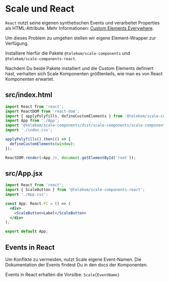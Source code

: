 # Scale und React

`React` nutzt seine eigenen synthetischen Events und verarbeitet Properties als HTML-Attribute. Mehr Informationen: [Custom Elements Everywhere](https://custom-elements-everywhere.com/).

Um dieses Problem zu umgehen stellen wir eigene Element-Wrapper zur Verfügung.

Installiere hierfür die Pakete `@telekom/scale-components` und `@telekom/scale-components-react`.

Nachdem Du beide Pakete installiert und die Custom Elements definiert hast, verhalten sich Scale Komponenten größtenteils, wie man es von React Komponenten erwartet.

## src/index.html
```javascript
import React from 'react';
import ReactDOM from 'react-dom';
import { applyPolyfills, defineCustomElements } from '@telekom/scale-components/loader';
import App from './App';
import '@telekom/scale-components/dist/scale-components/scale-components.css';
import './index.css';

applyPolyfills().then(() => {
  defineCustomElements(window);
});

ReactDOM.render(<App />, document.getElementById('root'));
```

## src/App.jsx
```jsx
import React from 'react';
import { ScaleButton } from '@telekom/scale-components-react';
import './App.css';

const App: React.FC = () => (
  <div>
    <ScaleButton>Label</ScaleButton>
  </div>
);

export default App;

```

## Events in React

Um Konflikte zu vermeiden, nutzt Scale eigene Event-Namen. Die Dokumentation der Events findest Du in den docs der Komponenten.

Events in React erhalten die Vorsilbe: `Scale{EventName}`